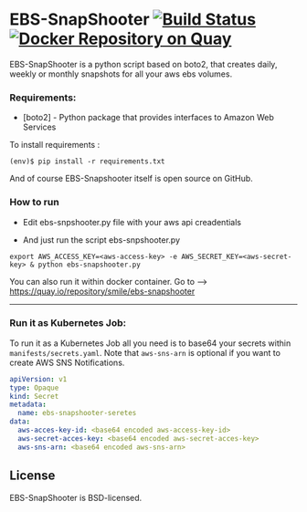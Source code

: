 
# EBS-SnapShooter [![Build Status](https://travis-ci.org/smileisak/ebs-snapshooter.svg?branch=master)](https://travis-ci.org/smileisak/ebs-snapshooter) [![Docker Repository on Quay](https://quay.io/repository/smile/ebs-snapshooter/status "Docker Repository on Quay")](https://quay.io/repository/smile/ebs-snapshooter)


EBS-SnapShooter is a python script based on boto2, that creates daily, weekly or monthly snapshots for all your aws ebs volumes.

### Requirements:

* [boto2] - Python package that provides interfaces to Amazon Web Services

To install requirements :
```
(env)$ pip install -r requirements.txt
```

And of course EBS-Snapshooter itself is open source on GitHub.

### How to run
* Edit ebs-snpshooter.py file with your aws api creadentials 

* And just run the script ebs-snpshooter.py

```
export AWS_ACCESS_KEY=<aws-access-key> -e AWS_SECRET_KEY=<aws-secret-key> & python ebs-snapshooter.py
```

You can also run it within docker container. Go to --> https://quay.io/repository/smile/ebs-snapshooter

---
### Run it as Kubernetes Job:

To run it as a Kubernetes Job all you need is to base64 your secrets within `manifests/secrets.yaml`.
 Note that `aws-sns-arn` is optional if you want to create AWS SNS Notifications.

```yml
apiVersion: v1
type: Opaque
kind: Secret
metadata:
  name: ebs-snapshooter-seretes
data:
  aws-acces-key-id: <base64 encoded aws-access-key-id>
  aws-secret-acces-key: <base64 encoded aws-secret-acces-key>
  aws-sns-arn: <base64 encoded aws-sns-arn>
```

## License

EBS-SnapShooter is BSD-licensed.